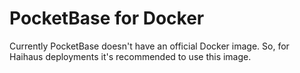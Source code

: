 # PocketBase for Docker

Currently PocketBase doesn't have an official Docker image. So, for Haihaus
deployments it's recommended to use this image.
